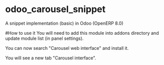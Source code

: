 # odoo_carousel_snippet
A snippet implementation (basic) in Odoo (OpenERP 8.0)

#How to use it
You will need to add this module into addons directory and update module list (in panel settings).

You can now search "Carousel web interface" and install it.

You will see a new tab "Carousel interface".
